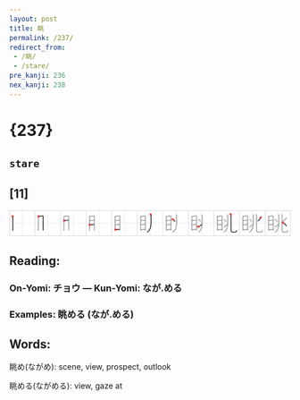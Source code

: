 ```yaml
---
layout: post
title: 眺
permalink: /237/
redirect_from:
 - /眺/
 - /stare/
pre_kanji: 236
nex_kanji: 238
---
```


# {237}

## `stare`

## [11]

<div class="stroke"><img src="../images/E79CBA.png" /></div>

## Reading:

### On-Yomi: チョウ &mdash; Kun-Yomi: なが.める

### Examples: 眺める (なが.める)

## Words:

眺め(ながめ): scene, view, prospect, outlook

眺める(ながめる): view, gaze at

